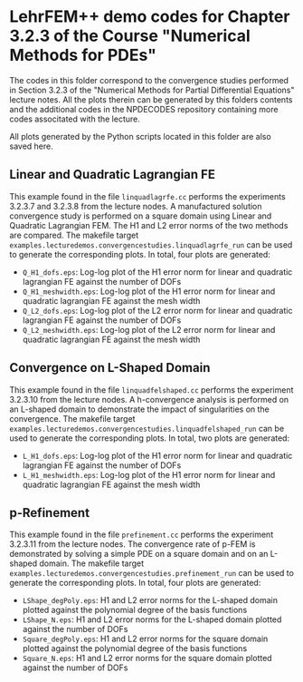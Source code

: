 # LehrFEM++ demo codes for Chapter 3.2.3 of the Course "Numerical Methods for PDEs"

The codes in this folder correspond to the convergence studies performed in Section 3.2.3 of the "Numerical Methods for Partial Differential Equations" lecture notes. All the plots therein can be generated by this folders contents and the additional codes in the NPDECODES repository containing more codes associtated with the lecture.

All plots generated by the Python scripts located in this folder are also saved here.


## Linear and Quadratic Lagrangian FE

This example found in the file `linquadlagrfe.cc` performs the experiments 3.2.3.7 and 3.2.3.8 from the lecture nodes. A manufactured solution convergence study is performed on a square domain using Linear and Quadratic Lagrangian FEM. The H1 and L2 error norms of the two methods are compared. The makefile target `examples.lecturedemos.convergencestudies.linquadlagrfe_run` can be used to generate the corresponding plots. In total, four plots are generated:
- `Q_H1_dofs.eps`: Log-log plot of the H1 error norm for linear and quadratic lagrangian FE against the number of DOFs
- `Q_H1_meshwidth.eps`: Log-log plot of the H1 error norm for linear and quadratic lagrangian FE against the mesh width
- `Q_L2_dofs.eps`: Log-log plot of the L2 error norm for linear and quadratic lagrangian FE against the number of DOFs
- `Q_L2_meshwidth.eps`: Log-log plot of the L2 error norm for linear and quadratic lagrangian FE against the mesh width


## Convergence on L-Shaped Domain

This example found in the file `linquadfelshaped.cc` performs the experiment 3.2.3.10 from the lecture nodes. A h-convergence analysis is performed on an L-shaped domain to demonstrate the impact of singularities on the convergence. The makefile target `examples.lecturedemos.convergencestudies.linquadfelshaped_run` can be used to generate the corresponding plots. In total, two plots are generated:
- `L_H1_dofs.eps`: Log-log plot of the H1 error norm for linear and quadratic lagrangian FE against the number of DOFs
- `L_H1_meshwidth.eps`: Log-log plot of the H1 error norm for linear and quadratic lagrangian FE against the mesh width


## p-Refinement

This example found in the file `prefinement.cc` performs the experiment 3.2.3.11 from the lecture nodes. The convergence rate of p-FEM is demonstrated by solving a simple PDE on a square domain and on an L-shaped domain. The makefile target `examples.lecturedemos.convergencestudies.prefinement_run` can be used to generate the corresponding plots. In total, four plots are generated:
- `LShape_degPoly.eps`: H1 and L2 error norms for the L-shaped domain plotted against the polynomial degree of the basis functions
- `LShape_N.eps`: H1 and L2 error norms for the L-shaped domain plotted against the number of DOFs
- `Square_degPoly.eps`: H1 and L2 error norms for the square domain plotted against the polynomial degree of the basis functions
- `Square_N.eps`: H1 and L2 error norms for the square domain plotted against the number of DOFs
